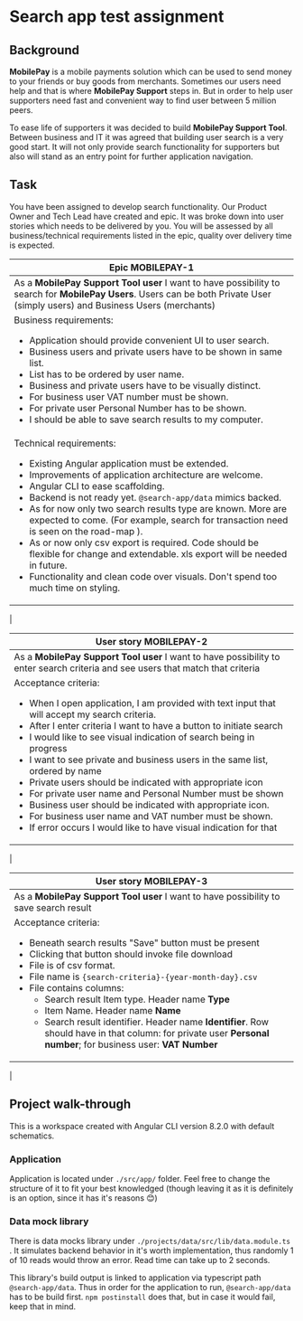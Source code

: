 # Search app test assignment

## Background

__MobilePay__ is a mobile payments solution which can be used to send money to your friends or buy goods from merchants. Sometimes our users need help and that is where __MobilePay Support__ steps in. But in order to help user supporters need fast and convenient way to find user between 5 million peers.

To ease life of supporters it was decided to build __MobilePay Support Tool__. Between business and IT it was agreed that building user search is a very good start. It will not only provide search functionality for supporters but also will stand as an entry point for further application navigation.

## Task

You have been assigned to develop search functionality. Our Product Owner and Tech Lead have created and epic. It was broke down into user stories which needs to be delivered by you. You will be assessed by all business/technical requirements listed in the epic, quality over delivery time is expected.

|Epic MOBILEPAY-1|
|----------------|
|As a __MobilePay Support Tool user__  I want to have possibility to search for __MobilePay Users__. Users can be both Private User (simply users) and Business Users (merchants)|
|Business requirements: <ul><li>Application should provide convenient UI to user search.</li><li>Business users and private users have to be shown in same list.</li><li>List has to be ordered by user name.</li><li>Business and private users have to be visually distinct.</li><li>For business user VAT number must be shown.</li><li>For private user Personal Number has to be shown.</li><li>I should be able to save search results to my computer.</li></ul>
|Technical requirements: <ul><li>Existing Angular application must be extended.</li><li>Improvements of application architecture are welcome.</li><li>Angular CLI to ease scaffolding.</li><li>Backend is not ready yet. ```@search-app/data``` mimics backed.</li><li>As for now only two search results type are known. More are expected to come. (For example, search for transaction need is seen on the road-map ).</li><li>As or now only csv export is required. Code should be flexible for change and extendable. xls export will be needed in future.</li><li>Functionality and clean code over visuals. Don't spend too much time on styling.</li></ul>
|

|User story MOBILEPAY-2|
|----------------------|
|As a __MobilePay Support Tool user__ I want to have possibility to enter search criteria and see users that match that criteria
|Acceptance criteria: <ul><li>When I open application, I am provided with text input that will accept my search criteria.</li><li>After I enter criteria I want to have a button to initiate search</li><li>I would like to see visual indication of search being in progress</li><li>I want to see private and business users in the same list, ordered by name</li><li>Private users should be indicated with appropriate icon</li><li>For private user name and Personal Number must be shown</li><li>Business user should be indicated with appropriate icon.</li><li>For business user name and VAT number must be shown.</li><li>If error occurs I would like to have visual indication for that</li></ul>
|

|User story MOBILEPAY-3|
|----------------------|
|As a __MobilePay Support Tool user__ I want to have possibility to save search result
|Acceptance criteria: <ul><li>Beneath search results "Save" button must be present</li><li>Clicking that button should invoke file download</li><li>File is of csv format.</li><li>File name is ```{search-criteria}-{year-month-day}.csv```</li><li>File contains columns: <ul><li>Search result Item type. Header name __Type__</li><li>Item Name. Header name __Name__</li><li>Search result identifier. Header name __Identifier__. Row should have in that column: for private user __Personal number__; for business user: __VAT Number__</li></ul></li></ul>
|

## Project walk-through

This is a workspace created with Angular CLI version 8.2.0 with default schematics.

### Application

Application is located under ```./src/app/``` folder.
Feel free to change the structure of it to fit your best knowledged (though leaving it as it is definitely is an option, since it has it's reasons 😊)

### Data mock library

There is data mocks library under ```./projects/data/src/lib/data.module.ts``` . It simulates backend behavior in it's worth implementation, thus randomly 1 of 10 reads would throw an error. Read time can take up to 2 seconds.

This library's build output is linked to application via typescript path ```@search-app/data```. Thus in order for the application to run, ```@search-app/data``` has to be build first. ```npm postinstall``` does that, but in case it would fail, keep that in mind.

